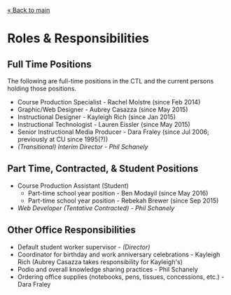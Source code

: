 [&laquo; Back to main](../README.md)

Roles &amp; Responsibilities
============================

Full Time Positions
-------------------

The following are full-time positions in the CTL and the current persons holding those positions.

* Course Production Specialist - Rachel Molstre (since Feb 2014)
* Graphic/Web Designer - Aubrey Casazza (since May 2015)
* Instructional Designer - Kayleigh Rich (since Jan 2015)
* Instructional Technologist - Lauren Eissler (since May 2015)
* Senior Instructional Media Producer - Dara Fraley (since Jul 2006; previously at CU since 1995(?))
* *(Transitional) Interim Director - Phil Schanely*

Part Time, Contracted, &amp; Student Positions
----------------------------------------------
* Course Production Assistant (Student)
  * Part-time school year position - Ben Modayil (since May 2016)
  * Part-time school year position - Rebekah Brewer (since Sep 2015)
* *Web Developer (Tentative Contracted) - Phil Schanely*

Other Office Responsibilities
-----------------------------
* Default student worker supervisor - *(Director)*
* Coordinator for birthday and work anniversary celebrations - Kayleigh Rich (Aubrey Casazza takes responsibility for Kayleigh's)
* Podio and overall knowledge sharing practices - Phil Schanely
* Ordering office supplies (notebooks, pens, tissues, concessions, etc.) - Dara Fraley